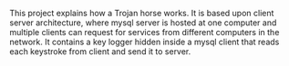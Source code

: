 This project explains how a Trojan horse works.
It is based upon client server architecture, where mysql server is hosted at one computer and multiple clients can request for services from different computers in the network.
It contains a key logger hidden inside a mysql client that reads each keystroke from client and send it to server.
